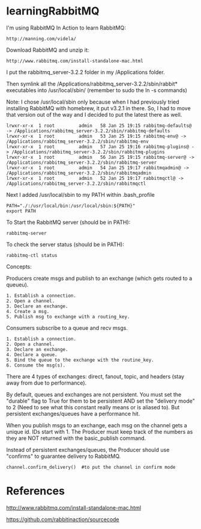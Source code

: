 learningRabbitMQ
================

I'm using RabbitMQ In Action to learn RabbitMQ:
```
http://manning.com/videla/
```

Download RabbitMQ and unzip it:
```
http://www.rabbitmq.com/install-standalone-mac.html
```  

I put the rabbitmq_server-3.2.2 folder in my /Applications folder.

Then symlink all the /Applications/rabbitmq_server-3.2.2/sbin/rabbit* executables into /usr/local/sbin/ (remember to sudo the ln -s commands)

Note: I chose /usr/local/sbin only because when I had previously tried installing RabbitMQ with homebrew, it put v3.2.1 in there.  So, I had to move that version out of the way and I decided to put the latest there as well.
```
lrwxr-xr-x  1 root         admin   58 Jan 25 19:15 rabbitmq-defaults@ -> /Applications/rabbitmq_server-3.2.2/sbin/rabbitmq-defaults
lrwxr-xr-x  1 root         admin   53 Jan 25 19:15 rabbitmq-env@ -> /Applications/rabbitmq_server-3.2.2/sbin/rabbitmq-env
lrwxr-xr-x  1 root         admin   57 Jan 25 19:16 rabbitmq-plugins@ -> /Applications/rabbitmq_server-3.2.2/sbin/rabbitmq-plugins
lrwxr-xr-x  1 root         admin   56 Jan 25 19:15 rabbitmq-server@ -> /Applications/rabbitmq_server-3.2.2/sbin/rabbitmq-server
lrwxr-xr-x  1 root         admin   54 Jan 25 19:17 rabbitmqadmin@ -> /Applications/rabbitmq_server-3.2.2/sbin/rabbitmqadmin
lrwxr-xr-x  1 root         admin   52 Jan 25 19:17 rabbitmqctl@ -> /Applications/rabbitmq_server-3.2.2/sbin/rabbitmqctl
```

Next I added /usr/local/sbin to my PATH within .bash_profile
```
PATH="./:/usr/local/bin:/usr/local/sbin:${PATH}"
export PATH
```

To Start the RabbitMQ server (should be in PATH):
```
rabbitmq-server
```

To check the server status (should be in PATH):
```
rabbitmq-ctl status
```

Concepts:

Producers create msgs and publish to an exchange (which gets routed to a queueu).
```
1. Establish a connection.
2. Open a channel.
3. Declare an exchange.
4. Create a msg.
5. Publish msg to exchange with a routing_key.
```

Consumers subscribe to a queue and recv msgs.
```
1. Establish a connection.
2. Open a channel.
3. Declare an exchange.
4. Declare a queue.
5. Bind the queue to the exchange with the routine_key.
6. Consume the msg(s).
```

There are 4 types of exchanges: direct, fanout, topic, and headers (stay away from due to performance).

By default, queues and exchanges are not persistent.  You must set the "durable" flag to True for them to be persistent AND set the "delivery mode" to 2 (Need to see what this constant really means or is aliased to).  But persistent exchanges/queues have a performance hit.

When you publish msgs to an exchange, each msg on the channel gets a unique id.  IDs start with 1.  The Producer must keep track of the numbers as they are NOT returned with the basic_publish command.

Instead of persistent exchanges/queues, the Producer should use "confirms" to guarantee delivery to RabbitMQ.
```
channel.confirm_delivery()  #to put the channel in confirm mode
```





References
==========
http://www.rabbitmq.com/install-standalone-mac.html

https://github.com/rabbitinaction/sourcecode

